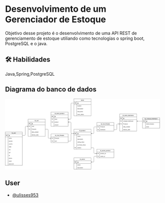 
# Desenvolvimento de um Gerenciador de Estoque

Objetivo desse projeto é o desenvolvimento de uma API REST de gerenciamento de estoque utiliando como tecnologias o spring boot, PostgreSQL e o java.

## 🛠 Habilidades
Java,Spring,PostgreSQL

## Diagrama do banco de dados

<img src="doc\DiagramaBanco.png">

## User
- [@ulisses953](https://github.com/ulisses953)